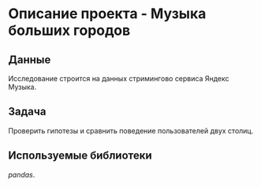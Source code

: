 # Описание проекта - Музыка больших городов

## Данные

Исследование строится на данных стримингово сервиса Яндекс Музыка.

## Задача

Проверить гипотезы и сравнить поведение пользователей двух столиц.

## Используемые библиотеки

*pandas*.